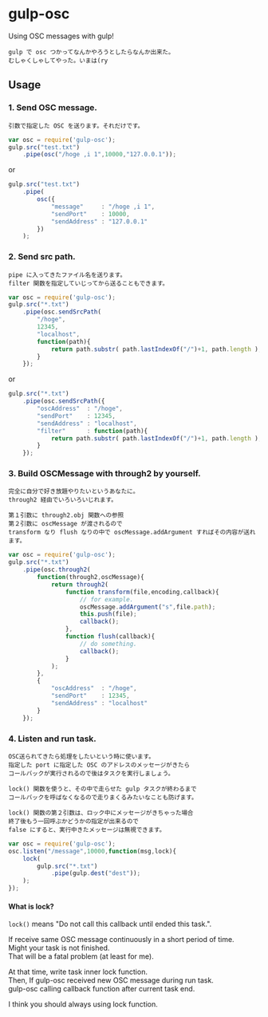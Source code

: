 gulp-osc
==============

Using OSC messages with gulp!

    gulp で osc つかってなんかやろうとしたらなんか出来た。
    むしゃくしゃしてやった。いまは(ry

<!--
Getting started
-----

    npm install gulp-osc

-->

Usage
-----

### 1. Send OSC message.

    引数で指定した OSC を送ります。それだけです。

```javascript
var osc = require('gulp-osc');
gulp.src("test.txt")
    .pipe(osc("/hoge ,i 1",10000,"127.0.0.1"));
```

or

```javascript
gulp.src("test.txt")
    .pipe(
    	osc({
    		"message"     : "/hoge ,i 1",
    		"sendPort"    : 10000,
    		"sendAddress" : "127.0.0.1"
    	})
    );
```

### 2. Send src path.

    pipe に入ってきたファイル名を送ります。
    filter 関数を指定していじってから送ることもできます。

```javascript
var osc = require('gulp-osc');
gulp.src("*.txt")
    .pipe(osc.sendSrcPath(
    	"/hoge",
    	12345,
    	"localhost",
    	function(path){
			return path.substr( path.lastIndexOf("/")+1, path.length );
		}
	});
```

or

```javascript
gulp.src("*.txt")
    .pipe(osc.sendSrcPath({
		"oscAddress"  : "/hoge",
		"sendPort"    : 12345,
		"sendAddress" : "localhost",
		"filter"      : function(path){
			return path.substr( path.lastIndexOf("/")+1, path.length );
		}
	});
```

### 3. Build OSCMessage with through2 by yourself.

    完全に自分で好き放題やりたいというあなたに。
    through2 経由でいろいろいじれます。

    第１引数に through2.obj 関数への参照
    第２引数に oscMessage が渡されるので
    transform なり flush なりの中で oscMessage.addArgument すればその内容が送れます。

```javascript
var osc = require('gulp-osc');
gulp.src("*.txt")
    .pipe(osc.through2(
    	function(through2,oscMessage){
    		return through2(
    			function transform(file,encoding,callback){
    				// for example.
    				oscMessage.addArgument("s",file.path);
    				this.push(file);
    				callback();
    			},
    			function flush(callback){
    				// do something.
    				callback();
    			}
    		);
    	},
    	{
			"oscAddress"  : "/hoge",
			"sendPort"    : 12345,
			"sendAddress" : "localhost"
		}
	});
```

### 4. Listen and run task.

    OSC送られてきたら処理をしたいという時に使います。
    指定した port に指定した OSC のアドレスのメッセージがきたら
    コールバックが実行されるので後はタスクを実行しましょう。

    lock() 関数を使うと、その中で走らせた gulp タスクが終わるまで
    コールバックを呼ばなくなるので走りまくるみたいなことも防げます。

    lock() 関数の第２引数は、ロック中にメッセージがきちゃった場合
    終了後もう一回呼ぶかどうかの指定が出来るので
    false にすると、実行中きたメッセージは無視できます。

```javascript
var osc = require('gulp-osc');
osc.listen("/message",10000,function(msg,lock){
    lock(
        gulp.src("*.txt")
            .pipe(gulp.dest("dest"));
    );
});
```

#### What is lock?

``lock()`` means "Do not call this callback until ended this task.".  

If receive same OSC message continuously in a short period of time.  
Might your task is not finished.  
That will be a fatal problem (at least for me).

At that time, write task inner lock function.  
Then, If gulp-osc received new OSC message during run task.  
gulp-osc calling callback function after current task end.

I think you should always using lock function.
